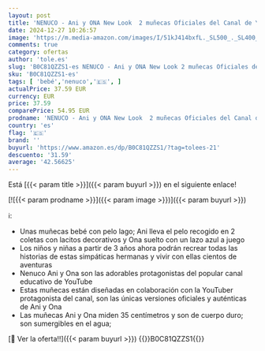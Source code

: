 ```yaml
---
layout: post
title: 'NENUCO - Ani y ONA New Look  2 muñecas Oficiales del Canal de Youtube  con Vestidos Personalizados  muñeco bebé con pelito de 35cm y Cuerpo Duro  para niños y niñas Desde 3 años  Famosa  NFN73000 '
date: 2024-12-27 10:26:57
image: 'https://m.media-amazon.com/images/I/51kJ414bxfL._SL500_._SL400_.jpg'
comments: true
category: ofertas
author: 'tole.es'
slug: 'B0C81QZZS1-es NENUCO - Ani y ONA New Look 2 muñecas Oficiales del Canal...'
sku: 'B0C81QZZS1-es'
tags: [ 'bebé','nenuco','🇪🇸', ]
actualPrice: 37.59 EUR
currency: EUR
price: 37.59
comparePrice: 54.95 EUR
prodname: 'NENUCO - Ani y ONA New Look  2 muñecas Oficiales del Canal de Youtube  con Vestidos Personalizados  muñeco bebé con pelito de 35cm y Cuerpo Duro  para niños y niñas Desde 3 años  Famosa  NFN73000 '
country: 'es'
flag: '🇪🇸'
brand: ''
buyurl: 'https://www.amazon.es/dp/B0C81QZZS1/?tag=tolees-21'
descuento: '31.59'
average: '42.56625'
---
```


Está [{{< param title >}}]({{< param buyurl >}}) en el siguiente enlace!

[![{{< param prodname >}}]({{< param image >}})]({{< param buyurl >}})

ℹ️:

- Unas muñecas bebé con pelo lago; Ani lleva el pelo recogido en 2 coletas con lacitos decorativos y Ona suelto con un lazo azul a juego
- Los niños y niñas a partir de 3 años ahora podrán recrear todas las historias de estas simpáticas hermanas y vivir con ellas cientos de aventuras
- Nenuco Ani y Ona son las adorables protagonistas del popular canal educativo de YouTube
- Estas muñecas están diseñadas en colaboración con la YouTuber protagonista del canal, son las únicas versiones oficiales y auténticas de Ani y Ona
- Las muñecas Ani y Ona miden 35 centímetros y son de cuerpo duro; son sumergibles en el agua;

[🛒 Ver la oferta!!]({{< param buyurl >}})
{{<world>}}B0C81QZZS1{{</world>}}
